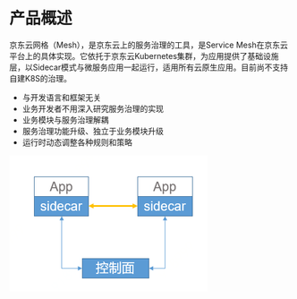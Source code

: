 # 产品概述
京东云网格（Mesh），是京东云上的服务治理的工具，是Service Mesh在京东云平台上的具体实现。它依托于京东云Kubernetes集群，为应用提供了基础设施层，以Sidecar模式与微服务应用一起运行，适用所有云原生应用。目前尚不支持自建K8S的治理。

-  与开发语言和框架无关
-  业务开发者不用深入研究服务治理的实现
-  业务模块与服务治理解耦
-  服务治理功能升级、独立于业务模块升级
-  运行时动态调整各种规则和策略

![](../../../../image/Internet-Middleware/Mesh/struct-sidecar.png)


